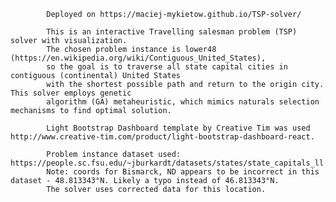             Deployed on https://maciej-mykietow.github.io/TSP-solver/

            This is an interactive Travelling salesman problem (TSP) solver with visualization.
            The chosen problem instance is lower48 (https://en.wikipedia.org/wiki/Contiguous_United_States),
            so the goal is to traverse all state capital cities in contiguous (continental) United States
            with the shortest possible path and return to the origin city. This solver employs genetic
            algorithm (GA) metaheuristic, which mimics naturals selection mechanisms to find optimal solution.

            Light Bootstrap Dashboard template by Creative Tim was used http://www.creative-tim.com/product/light-bootstrap-dashboard-react.

            Problem instance dataset used: https://people.sc.fsu.edu/~jburkardt/datasets/states/state_capitals_ll.txt.
            Note: coords for Bismarck, ND appears to be incorrect in this dataset - 48.813343°N. Likely a typo instead of 46.813343°N. 
            The solver uses corrected data for this location.
